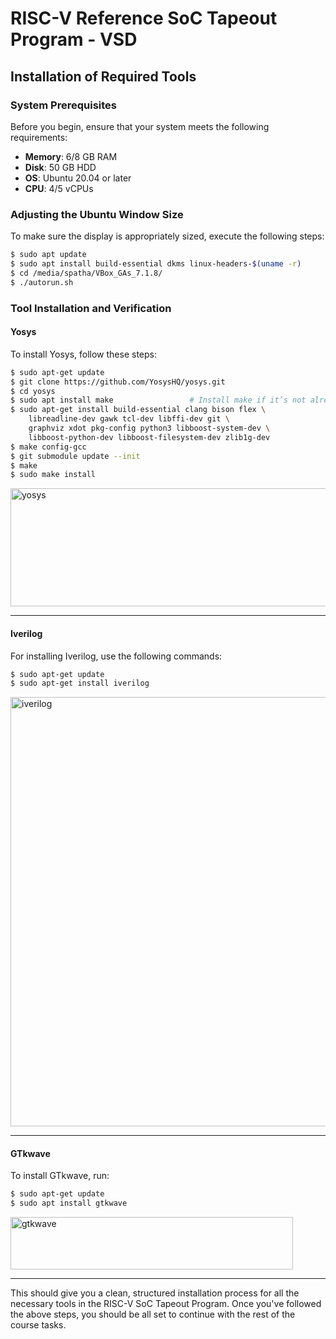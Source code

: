 # RISC-V Reference SoC Tapeout Program - VSD

## Installation of Required Tools

### **System Prerequisites**

Before you begin, ensure that your system meets the following requirements:

* **Memory**: 6/8 GB RAM
* **Disk**: 50 GB HDD
* **OS**: Ubuntu 20.04 or later
* **CPU**: 4/5 vCPUs

### **Adjusting the Ubuntu Window Size**

To make sure the display is appropriately sized, execute the following steps:

```bash
$ sudo apt update
$ sudo apt install build-essential dkms linux-headers-$(uname -r)
$ cd /media/spatha/VBox_GAs_7.1.8/
$ ./autorun.sh
```

### **Tool Installation and Verification**

#### **Yosys**

To install Yosys, follow these steps:

```bash
$ sudo apt-get update
$ git clone https://github.com/YosysHQ/yosys.git
$ cd yosys
$ sudo apt install make                 # Install make if it’s not already present
$ sudo apt-get install build-essential clang bison flex \
    libreadline-dev gawk tcl-dev libffi-dev git \
    graphviz xdot pkg-config python3 libboost-system-dev \
    libboost-python-dev libboost-filesystem-dev zlib1g-dev
$ make config-gcc
$ git submodule update --init
$ make
$ sudo make install
```
<img width="807" height="189" alt="yosys" src="https://github.com/user-attachments/assets/4e30528d-1b6b-4b33-8796-c6f77c0a6060" />

---

#### **Iverilog**

For installing Iverilog, use the following commands:

```bash
$ sudo apt-get update
$ sudo apt-get install iverilog
```
<img width="813" height="687" alt="iverilog" src="https://github.com/user-attachments/assets/a7380bb8-06ab-4bf9-b7f4-a42805ac9c34" />

---

#### **GTkwave**

To install GTkwave, run:

```bash
$ sudo apt-get update
$ sudo apt install gtkwave
```
<img width="452" height="84" alt="gtkwave" src="https://github.com/user-attachments/assets/ff508f3d-5fa7-41dd-8a57-9b8bdb83835c" />

---

This should give you a clean, structured installation process for all the necessary tools in the RISC-V SoC Tapeout Program. Once you've followed the above steps, you should be all set to continue with the rest of the course tasks.
